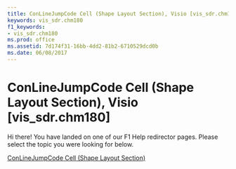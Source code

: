 ```yaml
---
title: ConLineJumpCode Cell (Shape Layout Section), Visio [vis_sdr.chm180]
keywords: vis_sdr.chm180
f1_keywords:
- vis_sdr.chm180
ms.prod: office
ms.assetid: 7d174f31-16bb-4dd2-81b2-6710529dcd0b
ms.date: 06/08/2017
---
```



# ConLineJumpCode Cell (Shape Layout Section), Visio [vis_sdr.chm180]

Hi there! You have landed on one of our F1 Help redirector pages. Please select the topic you were looking for below.

[ConLineJumpCode Cell (Shape Layout Section)](http://msdn.microsoft.com/library/af85588e-8e83-5168-7a8c-d7e8b4af5c27%28Office.15%29.aspx)

